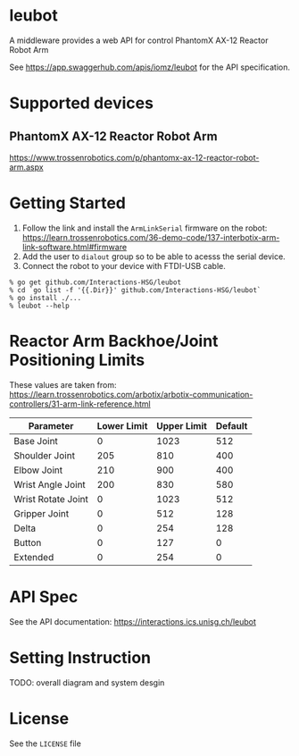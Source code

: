 # leubot
A middleware provides a web API for control PhantomX AX-12 Reactor Robot Arm

See https://app.swaggerhub.com/apis/iomz/leubot for the API specification.

# Supported devices
## PhantomX AX-12 Reactor Robot Arm
https://www.trossenrobotics.com/p/phantomx-ax-12-reactor-robot-arm.aspx

# Getting Started

1. Follow the link and install the `ArmLinkSerial` firmware on the robot: https://learn.trossenrobotics.com/36-demo-code/137-interbotix-arm-link-software.html#firmware
2. Add the user to `dialout` group so to be able to acesss the serial device.
3. Connect the robot to your device with FTDI-USB cable.
```
% go get github.com/Interactions-HSG/leubot
% cd `go list -f '{{.Dir}}' github.com/Interactions-HSG/leubot`
% go install ./...
% leubot --help
```

# Reactor Arm Backhoe/Joint Positioning Limits
These values are taken from: https://learn.trossenrobotics.com/arbotix/arbotix-communication-controllers/31-arm-link-reference.html

| Parameter          | Lower Limit | Upper Limit | Default |
| ------------------ | ----------- | ----------- | ------- |
| Base Joint         | 0           | 1023        | 512     |
| Shoulder Joint     | 205         | 810         | 400     |
| Elbow Joint        | 210         | 900         | 400     |
| Wrist Angle Joint  | 200         | 830         | 580     |
| Wrist Rotate Joint | 0           | 1023        | 512     |
| Gripper Joint      | 0           | 512         | 128     |
| Delta              | 0           | 254         | 128     |
| Button             | 0           | 127         | 0       |
| Extended           | 0           | 254         | 0       |

# API Spec
See the API documentation: https://interactions.ics.unisg.ch/leubot

# Setting Instruction
TODO: overall diagram and system desgin

# License
See the `LICENSE` file
